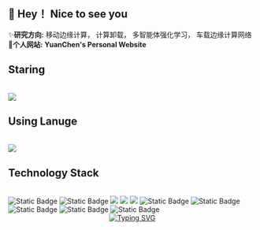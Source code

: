 ## 👋 Hey！ Nice to see you 
<!-- BEGIN VISITOR COUNTER 
<a href="https://github.com/username/repo-name" target=" blank">
<img src="https://visitor-badge.laobi.icu/badge?page id=chenyuancqu.chenyuancqu" alt="visitor badge"/>
</a>-->
<!-- END VISITOR COUNTER -->

✨**研究方向:**    移动边缘计算， 计算卸载， 多智能体强化学习， 车载边缘计算网络<br>
🌱**个人网站:** 
<a href="https://chenyuancqu.github.io" target="_blank" style="text-decoration: none; font-weight: bold; color: inherit;">    YuanChen's Personal Website</a>   <br>






## Staring
<br>
<!--star数量-->
<div align="left">
  <img src="https://github-readme-stats.vercel.app/api?username=chenyuancqu&show_icons=true&theme=transparent" /> 
</div>

## Using Lanuge
<br>
<!--使用语言-->
<div align="left">
  <img src="https://github-readme-stats.vercel.app/api/top-langs/?username=chenyuancqu&layout=compact&langs_count=6&text_color=000&icon_color=fff&theme=graywhite" />
</div>

## Technology Stack
<br>
<span > 
  <img alt="Static Badge" src="https://img.shields.io/badge/Vue-%2342b883?style=flat-square&logo=Vue&logoColor=%23fff"> 
  <img alt="Static Badge" src="https://img.shields.io/badge/TypeScript-%230072b3?style=flat-square&logo=TypeScript&logoColor=%23fff"> 
  <img src="https://img.shields.io/badge/-JavaScript-F7DF1E?style=flat-square&logo=javascript&logoColor=white" /> 
  <img src="https://img.shields.io/badge/-HTML5-E34F26?style=flat-square&logo=html5&logoColor=white" /> 
  <img src="https://img.shields.io/badge/-CSS3-1572B6?style=flat-square&logo=css3" /> 
  <img alt="Static Badge" src="https://img.shields.io/badge/Webpack-%230072b3?style=flat-square&logo=webpack&logoColor=%23fff"> 
  <img alt="Static Badge" src="https://img.shields.io/badge/Vite-%239a60fe?style=flat-square&logo=vite&logoColor=%23fff"> 
  <img alt="Static Badge" src="https://img.shields.io/badge/Sass-%23c66394?style=flat-square&logo=Sass&logoColor=%23fff"> 
  <img alt="Static Badge" src="https://img.shields.io/badge/Visual_Studio_Code-007ACC?style=flat-square&logo=Visual-Studio-Code&logoColor=white"> 
  <img alt="Static Badge" src="https://img.shields.io/badge/Git-F05032?style=flat-square&logo=Git&logoColor=white">  
</span>


<div align="center">
  <a href="https://blog.sunguoqi.com/">
    <img src="https://readme-typing-svg.demolab.com?font=Fira+Code&pause=1000&color=024EF7&width=435&lines=热爱可抵岁月漫长！;让正确的事情持续发生！&center=true&size=27" alt="Typing SVG" />
  </a>
</div>


